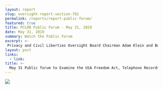 ```yaml
---
layout: report
slug: oversight-report-section-702
permalink: /reports/report-public-forum/
featured: true
title: PCLOB Public Forum - May 31, 2019
date: May 31, 2019
summary: Watch the Public Forum
excerpt: >-
 Privacy and Civil Liberties Oversight Board Chairman Adam Klein and Board Members Edward Felten and Jane Nitze have announced a May 31, 2019 public forum in Washington, DC to examine the USA FREEDOM Act and the government’s call detail records (CDR) program under that law.   Several key provisions of the USA FREEDOM Act will sunset in December unless they are reauthorized by Congress.  
layout: post
links:
  - link: 
title: >-
  May 31 Public forum to Examine the USA Freedom Act, Telephone Records Program 
---
```


[![](https://images.c-span.org/Files/ce3/20190531100634002_hd.jpg/Thumbs/height.182.no_border.width.320.jpg)](https://www.c-span.org/video/?461266-1/privacy-civil-liberties-oversight-board-usa-freedom-act&live "Click here to Watch the Public Forum")

